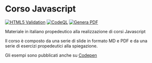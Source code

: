 # Corso Javascript

[![HTML5 Validation](https://github.com/matteobaccan/CorsoJavascript/actions/workflows/validation.yml/badge.svg)](https://github.com/matteobaccan/CorsoJavascript/actions/workflows/validation.yml)
[![CodeQL](https://github.com/matteobaccan/CorsoJavascript/actions/workflows/codeql.yml/badge.svg)](https://github.com/matteobaccan/CorsoJavascript/actions/workflows/codeql.yml)
[![Genera PDF](https://github.com/matteobaccan/CorsoJavascript/actions/workflows/generatepdf.yml/badge.svg)](https://github.com/matteobaccan/CorsoJavascript/actions/workflows/generatepdf.yml)

Materiale in italiano propedeutico alla realizzazione di corsi Javascript

Il corso è composto da una serie di slide in formato MD e PDF e da una serie di esercizi propedeutici alla spiegazione.

Gli esempi sono pubblicati anche su [Codepen](https://codepen.io/matteobaccan)
